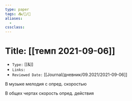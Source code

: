 ```yaml
---
type: paper
tags: 📥️/📜️/🧪
aliases:
  - 
cssclass: 
---
```




# Title: **[[темп 2021-09-06]]**
- `Type:` [[&]]
- `Links:`
- `Reviewed Date:` [[Journal/дневник/09.2021/2021-09-06]]

В музыке мелодия с опред. скоростью

В общех чертах скорость опред. действия
